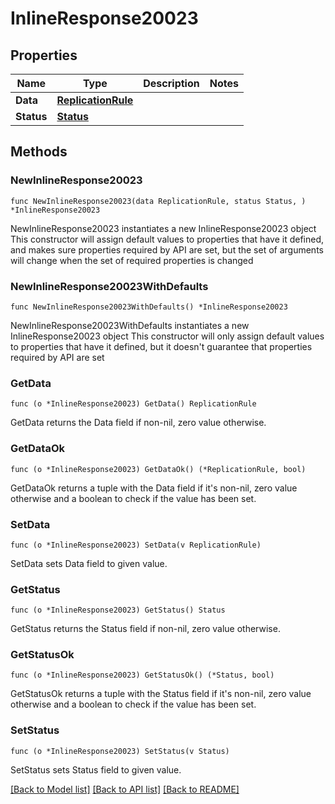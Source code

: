# InlineResponse20023

## Properties

Name | Type | Description | Notes
------------ | ------------- | ------------- | -------------
**Data** | [**ReplicationRule**](ReplicationRule.md) |  | 
**Status** | [**Status**](Status.md) |  | 

## Methods

### NewInlineResponse20023

`func NewInlineResponse20023(data ReplicationRule, status Status, ) *InlineResponse20023`

NewInlineResponse20023 instantiates a new InlineResponse20023 object
This constructor will assign default values to properties that have it defined,
and makes sure properties required by API are set, but the set of arguments
will change when the set of required properties is changed

### NewInlineResponse20023WithDefaults

`func NewInlineResponse20023WithDefaults() *InlineResponse20023`

NewInlineResponse20023WithDefaults instantiates a new InlineResponse20023 object
This constructor will only assign default values to properties that have it defined,
but it doesn't guarantee that properties required by API are set

### GetData

`func (o *InlineResponse20023) GetData() ReplicationRule`

GetData returns the Data field if non-nil, zero value otherwise.

### GetDataOk

`func (o *InlineResponse20023) GetDataOk() (*ReplicationRule, bool)`

GetDataOk returns a tuple with the Data field if it's non-nil, zero value otherwise
and a boolean to check if the value has been set.

### SetData

`func (o *InlineResponse20023) SetData(v ReplicationRule)`

SetData sets Data field to given value.


### GetStatus

`func (o *InlineResponse20023) GetStatus() Status`

GetStatus returns the Status field if non-nil, zero value otherwise.

### GetStatusOk

`func (o *InlineResponse20023) GetStatusOk() (*Status, bool)`

GetStatusOk returns a tuple with the Status field if it's non-nil, zero value otherwise
and a boolean to check if the value has been set.

### SetStatus

`func (o *InlineResponse20023) SetStatus(v Status)`

SetStatus sets Status field to given value.



[[Back to Model list]](../README.md#documentation-for-models) [[Back to API list]](../README.md#documentation-for-api-endpoints) [[Back to README]](../README.md)


